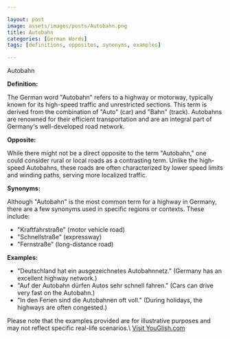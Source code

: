 ```yaml
---

layout: post
image: assets/images/posts/Autobahn.png
title: Autobahn
categories: [German Words]
tags: [definitions, opposites, synonyms, examples]

---
```


Autobahn

**Definition:**

The German word "Autobahn" refers to a highway or motorway, typically known for its high-speed traffic and unrestricted sections. This term is derived from the combination of "Auto" (car) and "Bahn" (track). Autobahns are renowned for their efficient transportation and are an integral part of Germany's well-developed road network.

**Opposite:**

While there might not be a direct opposite to the term "Autobahn," one could consider rural or local roads as a contrasting term. Unlike the high-speed Autobahns, these roads are often characterized by lower speed limits and winding paths, serving more localized traffic.

**Synonyms:**

Although "Autobahn" is the most common term for a highway in Germany, there are a few synonyms used in specific regions or contexts. These include:

- "Kraftfahrstraße" (motor vehicle road)
- "Schnellstraße" (expressway)
- "Fernstraße" (long-distance road)

**Examples:**

- "Deutschland hat ein ausgezeichnetes Autobahnnetz." (Germany has an excellent highway network.)
- "Auf der Autobahn dürfen Autos sehr schnell fahren." (Cars can drive very fast on the Autobahn.)
- "In den Ferien sind die Autobahnen oft voll." (During holidays, the highways are often congested.)

Please note that the examples provided are for illustrative purposes and may not reflect specific real-life scenarios.\ <a id="yg-widget-0" class="youglish-widget" data-query="Autobahn" data-lang="german" data-components="8412" data-auto-start="0" data-bkg-color="theme_light" data-title="How%20to%20pronounce%20Autobahn%20in%20German"  rel="nofollow" href="https://youglish.com">Visit YouGlish.com</a><script async src="https://youglish.com/public/emb/widget.js" charset="utf-8"></script>